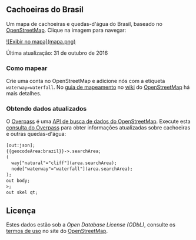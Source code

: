 ## Cachoeiras do Brasil

Um mapa de cachoeiras e quedas-d'água do Brasil, baseado no [OpenStreetMap](www.openstreetmap.org). Clique na imagem para navegar:

<a href="https://github.com/vgeorge/cachoeiras/blob/master/cachoeiras.geojson" target="_blank">
![Exibir no mapa](mapa.png)
</a>

Última atualização: 31 de outubro de 2016

### Como mapear

Crie uma conta no OpenStreetMap e adicione nós com a etiqueta `waterway=waterfall`. No [guia de mapeamento](http://wiki.openstreetmap.org/wiki/Waterfalls) no [wiki](wiki.openstreetmap.org) do [OpenStreetMap](www.openstreetmap.org) há mais detalhes.

### Obtendo dados atualizados

O [Overpass](http://overpass-turbo.eu) é uma [API de busca de dados do OpenStreetMap](http://wiki.openstreetmap.org/wiki/Overpass_API). Execute esta [consulta do Overpass](http://overpass-turbo.eu/s/ekI) para obter informações atualizadas sobre cachoeiras e outras quedas-d'água:

```
[out:json];
{{geocodeArea:brazil}}->.searchArea;
(
  way["natural"="cliff"](area.searchArea);
  node["waterway"="waterfall"](area.searchArea);
);
out body;
>;
out skel qt;
```

## Licença

Estes dados estão sob a *Open Database License (ODbL)*, consulte os [termos de uso](http://www.openstreetmap.org/copyright) no site do [OpenStreetMap](www.openstreetmap.org).
